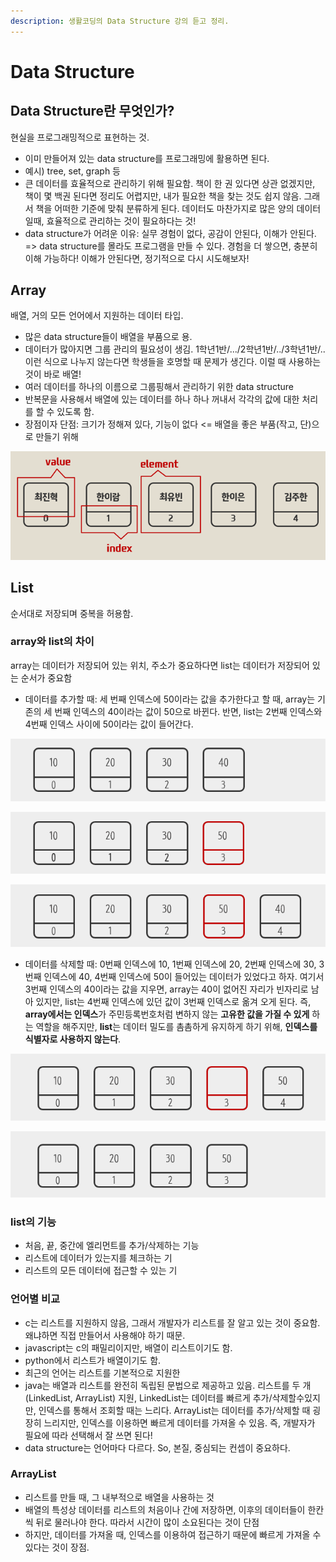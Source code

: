 ```yaml
---
description: 생활코딩의 Data Structure 강의 듣고 정리.
---
```


# Data Structure

## Data Structure란 무엇인가? 

현실을 프로그래밍적으로 표현하는 것. 

* 이미 만들어져 있는 data structure를 프로그래밍에 활용하면 된다. 
* 예시\) tree, set, graph 등
* 큰 데이터를 효율적으로 관리하기 위해 필요함. 책이 한 권 있다면 상관 없겠지만, 책이 몇 백권 된다면 정리도 어렵지만, 내가 필요한 책을 찾는 것도 쉽지 않음. 그래서 책을 어떠한 기준에 맞춰 분류하게 된다. 데이터도 마찬가지로 많은 양의 데이터일때, 효율적으로 관리하는 것이 필요하다는 것! 
* data structure가 어려운 이유: 실무 경험이 없다, 공감이 안된다, 이해가 안된다.  =&gt; data structure를 몰라도 프로그램을 만들 수 있다. 경험을 더 쌓으면, 충분히 이해 가능하다! 이해가 안된다면, 정기적으로 다시 시도해보자!

##  Array

배열, 거의 모든 언어에서 지원하는 데이터 타입. 

* 많은 data structure들이 배열을 부품으로 용. 
* 데이터가 많아지면 그룹 관리의 필요성이 생김. 1학년1반/.../2학년1반/../3학년1반/.. 이런 식으로 나누지 않는다면 학생들을 호명할 때 문제가 생긴다. 이럴 때 사용하는 것이 바로 배열!
* 여러 데이터를 하나의 이름으로 그룹핑해서 관리하기 위한 data structure 
* 반복문을 사용해서 배열에 있는 데이터를 하나 하나 꺼내서 각각의 값에 대한 처리를 할 수 있도록 함. 
* 장점이자 단점: 크기가 정해져 있다, 기능이 없다 &lt;= 배열을 좋은 부품\(작고, 단\)으로 만들기 위해

![\*index: &#xACE0;&#xC720;&#xD55C; &#xBC88;&#xD638;, &#xC804;&#xCCB4; &#xC9D1;&#xB2E8;&#xC5D0;&#xC11C; &#xB370;&#xC774;&#xD130;&#xB97C; &#xC2DD;&#xBCC4;&#xD574;&#xC8FC;&#xB294; &#xC911;&#xC694;&#xD55C; &#xC5ED;&#xD560; ](.gitbook/assets/image%20%281%29.png)

## List

순서대로 저장되며 중복을 허용함.

### array와 list의 차이 

array는 데이터가 저장되어 있는 위치, 주소가 중요하다면 list는 데이터가 저장되어 있는 순서가 중요함 

* 데이터를 추가할 때: 세 번째 인덱스에 50이라는 값을 추가한다고 할 때, array는 기존의 세 번째 인덱스의 40이라는 값이 50으로 바뀐다. 반면, list는 2번째 인덱스와 4번째 인덱스 사이에 50이라는 값이 들어간다. 

![&#xC6D0;&#xBCF8; data](.gitbook/assets/image%20%282%29.png)

![array](.gitbook/assets/image%20%283%29.png)

![list](.gitbook/assets/image%20%284%29.png)

* 데이터를 삭제할 때: 0번째 인덱스에 10, 1번째 인덱스에 20, 2번째 인덱스에 30, 3번째 인덱스에 40, 4번째 인덱스에 50이 들어있는 데이터가 있었다고 하자. 여기서 3번째 인덱스의 40이라는 값을 지우면, array는 40이 없어진 자리가 빈자리로 남아 있지만, list는 4번째 인덱스에 있던 값이 3번째 인덱스로 옮겨 오게 된다. 즉, **array에서는 인덱스**가 주민등록번호처럼 변하지 않는 **고유한 값을 가질 수 있게** 하는 역할을 해주지만, **list**는 데이터 밀도를 촘촘하게 유지하게 하기 위해, **인덱스를 식별자로 사용하지 않는다**. 

![array](.gitbook/assets/image%20%286%29.png)

![list](.gitbook/assets/image%20%287%29.png)

### list의 기능

* 처음, 끝, 중간에 엘리먼트를 추가/삭제하는 기능
* 리스트에 데이터가 있는지를 체크하는 기
* 리스트의 모든 데이터에 접근할 수 있는 기

### 언어별 비교

* c는 리스트를 지원하지 않음, 그래서 개발자가 리스트를 잘 알고 있는 것이 중요함. 왜냐하면 직접 만들어서 사용해야 하기 때문.
* javascript는 c의 패밀리이지만, 배열이 리스트이기도 함. 
* python에서 리스트가 배열이기도 함. 
* 최근의 언어는 리스트를 기본적으로 지원한
* java는 배열과 리스트를 완전히 독립된 문법으로 제공하고 있음. 리스트를 두 개\(LinkedList, ArrayList\) 지원, LinkedList는 데이터를 빠르게 추가/삭제할수있지만, 인덱스를 통해서 조회할 때는 느리다. ArrayList는 데이터를 추가/삭제할 때 굉장히 느리지만, 인덱스를 이용하면 빠르게 데이터를 가져올 수 있음. 즉, 개발자가 필요에 따라 선택해서 잘 쓰면 된다! 
* data structure는 언어마다 다르다. So, 본질, 중심되는 컨셉이 중요하다. 

### ArrayList

* 리스트를 만들 때, 그 내부적으로 배열을 사용하는 것 
* 배열의 특성상 데이터를 리스트의 처음이나 간에 저장하면,  이후의 데이터들이 한칸씩 뒤로 물러나야 한다. 따라서 시간이 많이 소요된다는 것이 단점
* 하지만, 데이터를 가져올 때, 인덱스를 이용하여 접근하기 때문에 빠르게 가져올 수 있다는 것이 장점. 

###  

 

